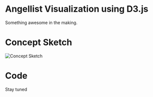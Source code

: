 Angellist Visualization using D3.js
===================================

Something awesome in the making.


Concept Sketch
============

![Concept Sketch](http://i.imgur.com/TSuwV.jpg)

Code
============
Stay tuned

